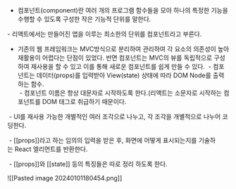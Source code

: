 - 컴포넌트(component)란 여러 개의 프로그램 함수들을 모아 하나의 특정한 기능을 수행할 수 있도록 구성한 작은 기능적 단위를 말한다.

- 리액트에서는 만들어진 앱을 이루는 최소한의 단위를 컴포넌트라고 부른다.

- 기존의 웹 프레임워크는 MVC방식으로 분리하여 관리하여 각 요소의 의존성이 높아 재활용이 어렵다는 단점이 있었다. 반면 컴포넌트는 MVC의 뷰를 독립적으로 구성하여 재사용을 할 수 있고 이를 통해 새로운 컴포넌트를 쉽게 만들 수 있다.
 - 컴포넌트는 데이터(props)를 입력받아 View(state) 상태에 따라 DOM Node를 출력하는 함수.   
 - 컴포넌트 이름은 항상 대문자로 시작하도록 한다.(리액트는 소문자로 시작하는 컴포넌트를 DOM 태그로 취급하기 때문이다.

 - UI를 재사용 가능한 개별적인 여러 조각으로 나누고, 각 조각을 개별적으로 나누어 코딩한다.

 - [[props]]라고 하는 임의의 입력을 받은 후, 화면에 어떻게 표시되는지를 기술하는 React 엘리먼트를 반환한다.

 - [[props]]와 [[state]] 등의 특징들은 따로 정리 하도록 한다.

![[Pasted image 20240101180454.png]]